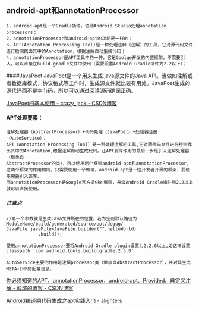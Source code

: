 ## android-apt和annotationProcessor
	
	1，android-apt是一个Gradle插件，协助Android Studio处理annotation processors；
	2，annotationProcessor和android-apt的功能是一样的；
	3，APT(Annotation Processing Tool)是一种处理注释（注解）的工具，它对源代码文件进行检测找出其中的Annotation，根据注解自动生成代码；
	4，annotationProcessor是APT工具中的一种，它是Goolge开发的内置框架，不需要引入，可以直接在build.gradle文件中使用（需要设置Android Gradle插件为2.2以上）；

####JavaPoet
	JavaPoet是一个用来生成.java源文件的Java API。当做如注解或者数据库模式，协议格式等工作时，生成源文件就比较有用处。JavaPoet生成的源代码而不是字节码，所以可以通过阅读源码确保正确。

[JavaPoet的基本使用 \- crazy\_jack \- CSDN博客](http://blog.csdn.net/crazy1235/article/details/51876192)


#### APT处理要素：
	注解处理器（AbstractProcessor）+代码处理（JavaPoet）+处理器注册（AutoService）；
	APT（Annotation Processing Tool）是一种处理注解的工具,它对源代码文件进行检测找出其中的Annotation,根据注解自动生成代码。让APT发挥作用的最后一步是引入注解处理器（继承自
	AbstractProcessor的类），可以使用两个框架android-apt和annotationProcessor,这两个框架的作用相同，只需要使用一个即可，android-apt是一位开发者开源的框架，要使用需要引入该库，
	而annotationProcessor是Google官方提供的框架，升级Android Gradle插件到2.2以上就可以直接使用。


##### 注意点
	//第一个参数就是生成Java文件所在的位置，若为空则默认路径为ModuleName/build/generated/source/apt/degug/
	JavaFile javaFile=JavaFile.builder("",helloWorld)
                .build();

	使用annotationProcessor要将Android Gradle plugin设置为2.2.0以上,如这样设置classpath 'com.android.tools.build:gradle:2.3.0'
	
	AutoService主要的作用是注解processor类（继承自AbstractProcessor），并对其生成META-INF的配置信息。

	

[你必须知道的APT、annotationProcessor、android\-apt、Provided、自定义注解 \- 薛瑄的博客 \- CSDN博客](http://blog.csdn.net/xx326664162/article/details/68490059)

[Android编译期代码生成之apt实践入门 \- alighters](http://alighters.com/blog/2016/05/10/apt-code-generate/)